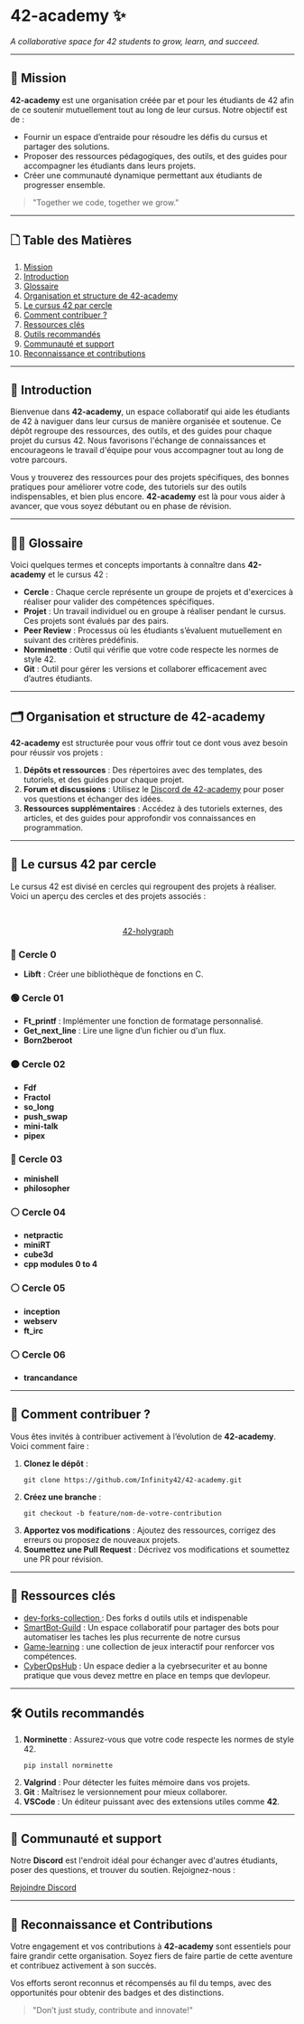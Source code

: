 <h1>42-academy ✨</h1>
<p><em>A collaborative space for 42 students to grow, learn, and succeed.</em></p>

<hr />

<!-- Mission Section -->
<h2 id="mission">🚀 Mission</h2>
<p><strong>42-academy</strong> est une organisation créée par et pour les étudiants de 42 afin de ce soutenir mutuellement tout au long de leur cursus. Notre objectif est de :</p>
<ul>
    <li>Fournir un espace d’entraide pour résoudre les défis du cursus et partager des solutions.</li>
    <li>Proposer des ressources pédagogiques, des outils, et des guides pour accompagner les étudiants dans leurs projets.</li>
    <li>Créer une communauté dynamique permettant aux étudiants de progresser ensemble.</li>
</ul>
<blockquote>"Together we code, together we grow."</blockquote>

<hr />

<!-- Table of Contents Section -->
<h2>🗋 Table des Matières</h2>
<ol>
    <li><a href="#mission">Mission</a></li>
    <li><a href="#introduction">Introduction</a></li>
    <li><a href="#glossaire">Glossaire</a></li>
    <li><a href="#organisation-et-structure-de-42-academy">Organisation et structure de 42-academy</a></li>
    <li><a href="#le-cursus-42-par-cercle">Le cursus 42 par cercle</a></li>
    <li><a href="#comment-contribuer">Comment contribuer ?</a></li>
    <li><a href="#ressources-clés">Ressources clés</a></li>
    <li><a href="#outils-recommandés">Outils recommandés</a></li>
    <li><a href="#communauté-et-support">Communauté et support</a></li>
    <li><a href="#reconnaissance-et-contributions">Reconnaissance et contributions</a></li>
</ol>

<hr />

<!-- Introduction Section -->
<h2 id="introduction">📜 Introduction</h2>
<p>Bienvenue dans <strong>42-academy</strong>, un espace collaboratif qui aide les étudiants de 42 à naviguer dans leur cursus de manière organisée et soutenue. Ce dépôt regroupe des ressources, des outils, et des guides pour chaque projet du cursus 42. Nous favorisons l'échange de connaissances et encourageons le travail d'équipe pour vous accompagner tout au long de votre parcours.</p>
<p>Vous y trouverez des ressources pour des projets spécifiques, des bonnes pratiques pour améliorer votre code, des tutoriels sur des outils indispensables, et bien plus encore. <strong>42-academy</strong> est là pour vous aider à avancer, que vous soyez débutant ou en phase de révision.</p>

<hr />

<!-- Glossaire Section -->
<h2 id="glossaire">🧑‍💻 Glossaire</h2>
<p>Voici quelques termes et concepts importants à connaître dans <strong>42-academy</strong> et le cursus 42 :</p>
<ul>
    <li><strong>Cercle</strong> : Chaque cercle représente un groupe de projets et d'exercices à réaliser pour valider des compétences spécifiques.</li>
    <li><strong>Projet</strong> : Un travail individuel ou en groupe à réaliser pendant le cursus. Ces projets sont évalués par des pairs.</li>
    <li><strong>Peer Review</strong> : Processus où les étudiants s’évaluent mutuellement en suivant des critères prédéfinis.</li>
    <li><strong>Norminette</strong> : Outil qui vérifie que votre code respecte les normes de style 42.</li>
    <li><strong>Git</strong> : Outil pour gérer les versions et collaborer efficacement avec d’autres étudiants.</li>
</ul>

<hr />

<!-- Organization and Structure Section -->
<h2 id="organisation-et-structure-de-42-academy">🗂 Organisation et structure de 42-academy</h2>
<p><strong>42-academy</strong> est structurée pour vous offrir tout ce dont vous avez besoin pour réussir vos projets :</p>
<ol>
    <li><strong>Dépôts et ressources</strong> : Des répertoires avec des templates, des tutoriels, et des guides pour chaque projet.</li>
    <li><strong>Forum et discussions</strong> : Utilisez le <a href="https://discord.gg/5Ezmt87Suv">Discord de 42-academy</a> pour poser vos questions et échanger des idées.</li>
    <li><strong>Ressources supplémentaires</strong> : Accédez à des tutoriels externes, des articles, et des guides pour approfondir vos connaissances en programmation.</li>
</ol>

<hr />

<!-- 42 Curriculum by Circle Section -->
<h2 id="le-cursus-42-par-cercle">🔄 Le cursus 42 par cercle</h2>
<p>Le cursus 42 est divisé en cercles qui regroupent des projets à réaliser. Voici un aperçu des cercles et des projets associés :</p>
<br>
<p align="center">
  <a href="https://github.com/dev-forks-collection/42-holygraph">42-holygraph</a>&nbsp;&nbsp;&nbsp;&nbsp;
</p>
<h3>🔵 Cercle 0</h3>
<ul>
    <li><strong>Libft</strong> : Créer une bibliothèque de fonctions en C.</li>
</ul>

<h3>🟢 Cercle 01</h3>
<ul>
    <li><strong>Ft_printf</strong> : Implémenter une fonction de formatage personnalisé.</li>
    <li><strong>Get_next_line</strong> : Lire une ligne d’un fichier ou d'un flux.</li>
    <li><strong>Born2beroot</strong></li>
</ul>

<h3>🟠 Cercle 02</h3>
<ul>
    <li><strong>Fdf</strong></li>
    <li><strong>Fractol</strong></li>
    <li><strong>so_long</strong></li>
    <li><strong>push_swap</strong></li>
    <li><strong>mini-talk</strong></li>
    <li><strong>pipex</strong></li>
</ul>

<h3>🔴 Cercle 03</h3>
<ul>
    <li><strong>minishell</strong></li>
    <li><strong>philosopher</strong></li>
</ul>

<h3>⚪ Cercle 04</h3>
<ul>
    <li><strong>netpractic</strong></li>
    <li><strong>miniRT</strong></li>
    <li><strong>cube3d</strong></li>
    <li><strong>cpp modules 0 to 4</strong></li>
</ul>

<h3>⚪ Cercle 05</h3>
<ul>
    <li><strong>inception</strong></li>
    <li><strong>webserv</strong></li>
    <li><strong>ft_irc</strong></li>
</ul>

<h3>⚪ Cercle 06</h3>
<ul>
    <li><strong>trancandance</strong></li>
</ul>

<hr />

<!-- How to Contribute Section -->
<h2 id="comment-contribuer">📜 Comment contribuer ?</h2>
<p>Vous êtes invités à contribuer activement à l’évolution de <strong>42-academy</strong>. Voici comment faire :</p>
<ol>
    <li><strong>Clonez le dépôt</strong> :
        <pre><code>git clone https://github.com/Infinity42/42-academy.git</code></pre>
    </li>
    <li><strong>Créez une branche</strong> :
        <pre><code>git checkout -b feature/nom-de-votre-contribution</code></pre>
    </li>
    <li><strong>Apportez vos modifications</strong> : Ajoutez des ressources, corrigez des erreurs ou proposez de nouveaux projets.</li>
    <li><strong>Soumettez une Pull Request</strong> : Décrivez vos modifications et soumettez une PR pour révision.</li>
</ol>

<hr />

<!-- Key Resources Section -->
<h2 id="ressources-clés">🔧 Ressources clés</h2>
<ul>
    <li><a href="https://github.com/dev-forks-collection">dev-forks-collection </a> : Des forks d outils utils et indispenable</li>
    <li><a href="https://github.com/SmartBot-Guild">SmartBot-Guild</a> : Un espace collaboratif pour partager des bots pour automatiser les taches les plus recurrente de notre cursus</li>
    <li><a href="https://github.com/Infinity42/42-exercises">Game-learning</a> : une collection de jeux interactif pour renforcer vos compétences.</li>
    <li><a href="https://github.com/CyberOpsHub">CyberOpsHub</a> : Un espace dedier a la cyebrsecuriter et au bonne pratique que vous devez mettre en place en temps que devlopeur.</li>
</ul>

<hr />

<!-- Recommended Tools Section -->
<h2 id="outils-recommandés">🛠️ Outils recommandés</h2>
<ol>
    <li><strong>Norminette</strong> : Assurez-vous que votre code respecte les normes de style 42.
        <pre><code>pip install norminette</code></pre>
    </li>
    <li><strong>Valgrind</strong> : Pour détecter les fuites mémoire dans vos projets.</li>
    <li><strong>Git</strong> : Maîtrisez le versionnement pour mieux collaborer.</li>
    <li><strong>VSCode</strong> : Un éditeur puissant avec des extensions utiles comme <strong>42</strong>.</li>
</ol>

<hr />

<!-- Community and Support Section -->
<h2 id="communauté-et-support">👥 Communauté et support</h2>
<p>Notre <strong>Discord</strong> est l'endroit idéal pour échanger avec d'autres étudiants, poser des questions, et trouver du soutien. Rejoignez-nous :</p>
<a href="https://discord.com/invite/42-academy">Rejoindre Discord</a>

<hr />

<!-- Recognition and Contributions Section -->
<h2 id="reconnaissance-et-contributions">🏅 Reconnaissance et Contributions</h2>
<p>Votre engagement et vos contributions à <strong>42-academy</strong> sont essentiels pour faire grandir cette organisation. Soyez fiers de faire partie de cette aventure et contribuez activement à son succès.</p>
<p>Vos efforts seront reconnus et récompensés au fil du temps, avec des opportunités pour obtenir des badges et des distinctions.</p>
<blockquote>"Don’t just study, contribute and innovate!"</blockquote>

